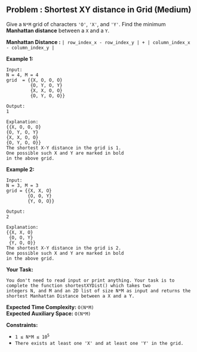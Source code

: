 ## Problem : Shortest XY distance in Grid (Medium)

Give a ```N*M``` grid of characters ```'O'```, ```'X'```, and ```'Y'```. Find the minimum **Manhattan distance** between a ```X``` and a ```Y```.

**Manhattan Distance :**
```| row_index_x - row_index_y | + | column_index_x - column_index_y |```

**Example 1:**
```
Input:
N = 4, M = 4
grid  = {{X, O, O, O}
         {O, Y, O, Y}
         {X, X, O, O}
         {O, Y, O, O}}  

Output:
1

Explanation:
{{X, O, O, O}
{O, Y, O, Y}
{X, X, O, O}
{O, Y, O, O}}
The shortest X-Y distance in the grid is 1.
One possible such X and Y are marked in bold
in the above grid.
```

**Example 2:**
```
Input:
N = 3, M = 3
grid = {{X, X, O}
        {O, O, Y}
        {Y, O, O}}

Output:
2

Explanation:
{{X, X, O}
 {O, O, Y}
 {Y, O, O}}
The shortest X-Y distance in the grid is 2.
One possible such X and Y are marked in bold
in the above grid.
```

**Your Task:**
```  
You don't need to read input or print anything. Your task is to complete the function shortestXYDist() which takes two 
integers N, and M and an 2D list of size N*M as input and returns the shortest Manhattan Distance between a X and a Y.
```

**Expected Time Complexity:** ```O(N*M)```<br>
**Expected Auxiliary Space:** ```O(N*M)```

**Constraints:**
<ul>
<li><code>1 ≤ N*M ≤ 10<sup>5</sup></code></li>
<li><code>There exists at least one 'X' and at least one 'Y' in the grid.</code></li>
</ul>

